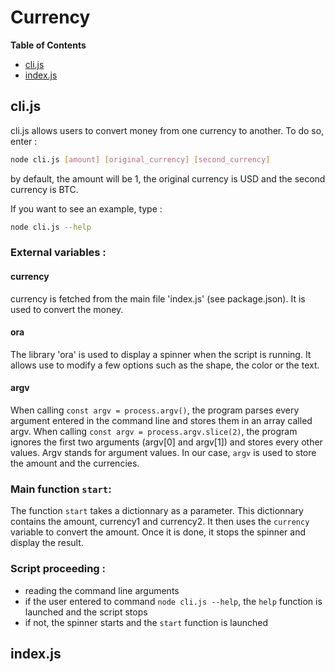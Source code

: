 # Currency 

**Table of Contents**

- [cli.js](#-cli.js)
- [index.js](#-index.js)

## cli.js

cli.js allows users to convert money from one currency to another.
To do so, enter :
```sh
node cli.js [amount] [original_currency] [second_currency]
```
by default, the amount will be 1, the original currency is USD and the second currency is BTC.

If you want to see an example, type :
```sh
node cli.js --help
```

### External variables :

#### currency
currency is fetched from the main file 'index.js' (see package.json). It is used to convert the money.

#### ora
The library 'ora' is used to display a spinner when the script is running. It allows use to modify a few options such as the shape, the color or the text.

#### argv
When calling `const argv = process.argv()`, the program parses every argument entered in the command line and stores them in an array called argv. 
When calling `const argv = process.argv.slice(2)`, the program ignores the first two arguments (argv[0] and argv[1]) and stores every other values.
Argv stands for argument values.
In our case, `argv` is used to store the amount and the currencies.


### Main function `start`:

The function `start` takes a dictionnary as a parameter. This dictionnary contains the amount, currency1 and currency2. It then uses the `currency` variable to convert the amount. Once it is done, it stops the spinner and display the result.


### Script proceeding :

- reading the command line arguments
- if the user entered to command `node cli.js --help`, the `help` function is launched and the script stops
- if not, the spinner starts and the `start` function is launched



## index.js